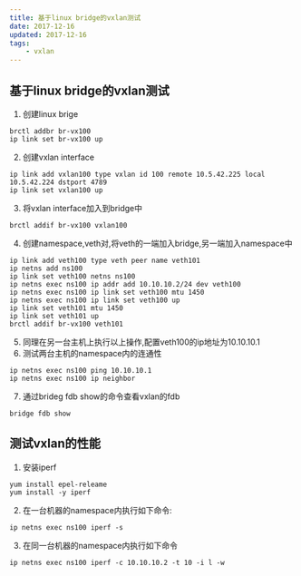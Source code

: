 ```yaml
---
title: 基于linux bridge的vxlan测试
date: 2017-12-16
updated: 2017-12-16
tags:
    - vxlan
---
```


## 基于linux bridge的vxlan测试

1.  创建linux brige
```
brctl addbr br-vx100
ip link set br-vx100 up
```
<!-- more -->

2.  创建vxlan interface
```
ip link add vxlan100 type vxlan id 100 remote 10.5.42.225 local 10.5.42.224 dstport 4789
ip link set vxlan100 up
```
3.  将vxlan interface加入到bridge中
```
brctl addif br-vx100 vxlan100
```
4.  创建namespace,veth对,将veth的一端加入bridge,另一端加入namespace中
```
ip link add veth100 type veth peer name veth101
ip netns add ns100
ip link set veth100 netns ns100
ip netns exec ns100 ip addr add 10.10.10.2/24 dev veth100
ip netns exec ns100 ip link set veth100 mtu 1450
ip netns exec ns100 ip link set veth100 up
ip link set veth101 mtu 1450
ip link set veth101 up
brctl addif br-vx100 veth101
```
5.  同理在另一台主机上执行以上操作,配置veth100的ip地址为10.10.10.1
6.  测试两台主机的namespace内的连通性
```
ip netns exec ns100 ping 10.10.10.1
ip netns exec ns100 ip neighbor
```
7.  通过brideg fdb show的命令查看vxlan的fdb
```
bridge fdb show
```
## 测试vxlan的性能
1.  安装iperf
```
yum install epel-releame
yum install -y iperf
```
2.  在一台机器的namespace内执行如下命令:
```
ip netns exec ns100 iperf -s
```
3.  在同一台机器的namespace内执行如下命令
```
ip netns exec ns100 iperf -c 10.10.10.2 -t 10 -i l -w
```
